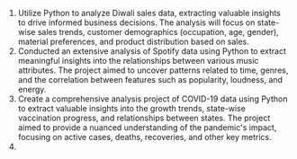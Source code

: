 1. Utilize Python to analyze Diwali sales data, extracting valuable insights to drive informed business decisions. The analysis will focus on state-wise sales trends, customer demographics (occupation, age, gender), material preferences, and product distribution based on sales.
2. Conducted an extensive analysis of Spotify data using Python to extract meaningful insights into the relationships between various music attributes. The project aimed to uncover patterns related to time, genres, and the correlation between features such as popularity, loudness, and energy.
3. Create a comprehensive analysis project of COVID-19 data using Python to extract valuable insights into the growth trends, state-wise vaccination progress, and relationships between states. The project aimed to provide a nuanced understanding of the pandemic's impact, focusing on active cases, deaths, recoveries, and other key metrics.
4.
